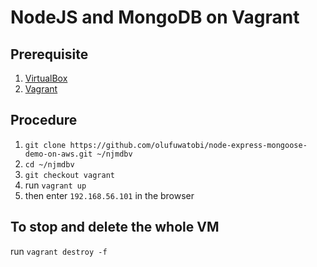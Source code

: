# NodeJS and MongoDB on Vagrant

## Prerequisite
1. [VirtualBox](https://www.virtualbox.org/) 
2. [Vagrant](https://www.vagrantup.com/downloads.html) 

## Procedure
1. `git clone https://github.com/olufuwatobi/node-express-mongoose-demo-on-aws.git ~/njmdbv`
2. `cd ~/njmdbv`
3. `git checkout vagrant`
4. run `vagrant up`
5. then enter `192.168.56.101` in the browser 

## To stop and delete the whole VM
run `vagrant destroy -f`